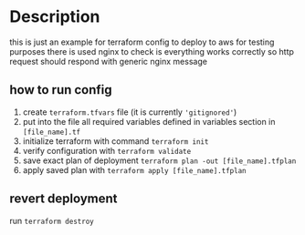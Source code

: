 # Description

this is just an example for terraform config to deploy to aws
for testing purposes there is used nginx to check is everything works correctly
so http request should respond with generic nginx message

## how to run config
1. create `terraform.tfvars` file (it is currently `'gitignored'`)
2. put into the file all required variables defined in variables section in `[file_name].tf`
3. initialize terraform with command `terraform init`
4. verify configuration with `terraform validate`
5. save exact plan of deployment `terraform plan -out [file_name].tfplan`
6. apply saved plan with `terraform apply [file_name].tfplan`

## revert deployment
run  `terraform destroy`

